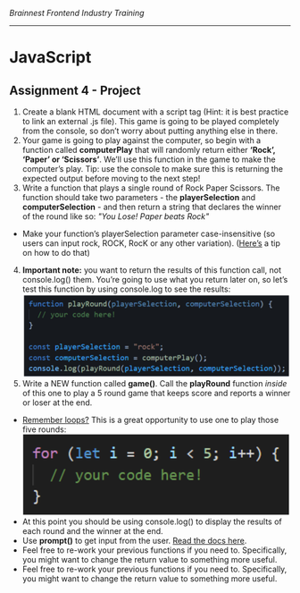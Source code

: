 _Brainnest Frontend Industry Training_

---

# JavaScript

## Assignment 4 - Project

1. Create a blank HTML document with a script tag (Hint: it is best practice to link an
external .js file). This game is going to be played completely from the console, so don’t
worry about putting anything else in there.
2. Your game is going to play against the computer, so begin with a function called
**computerPlay** that will randomly return either **‘Rock’, ‘Paper’ or ‘Scissors’**. We’ll use this function in the game to make the computer’s play. Tip: use the console to make sure this is returning the expected output before moving to the next step!
3. Write a function that plays a single round of Rock Paper Scissors. The function should take two parameters - the **playerSelection** and **computerSelection** - and then return a string that declares the winner of the round like so: *"You Lose! Paper beats Rock"*
- Make your function’s playerSelection parameter case-insensitive (so users can input rock, ROCK, RocK or any other variation). ([Here’s](https://gomakethings.com/converting-strings-to-uppercase-and-lowercase-with-vanilla-javascript/#:~:text=JavaScript%20provides%20two%20helpful%20functions,converts%20a%20string%20to%20uppercase.) a tip on how to do that)
4. **Important note:** you want to return the results of this function call, not console.log() them. You’re going to use what you return later on, so let’s test this function by using console.log to see the results:
    ![function](function.png)
 5. Write a NEW function called **game()**. Call the **playRound** function *inside* of this one to play a 5 round game that keeps score and reports a winner or loser at the end.
- [Remember loops?](https://www.youtube.com/watch?v=s9wW2PpJsmQ) This is a great opportunity to use one to play those five rounds:
    ![for loop](for-loop.png)
- At this point you should be using console.log() to display the results of each round and the winner at the end.
- Use **prompt()** to get input from the user. [Read the docs here](https://developer.mozilla.org/en-US/docs/Web/API/Window/prompt).
- Feel free to re-work your previous functions if you need to. Specifically, you
might want to change the return value to something more useful.
- Feel free to re-work your previous functions if you need to. Specifically, you
might want to change the return value to something more useful.
